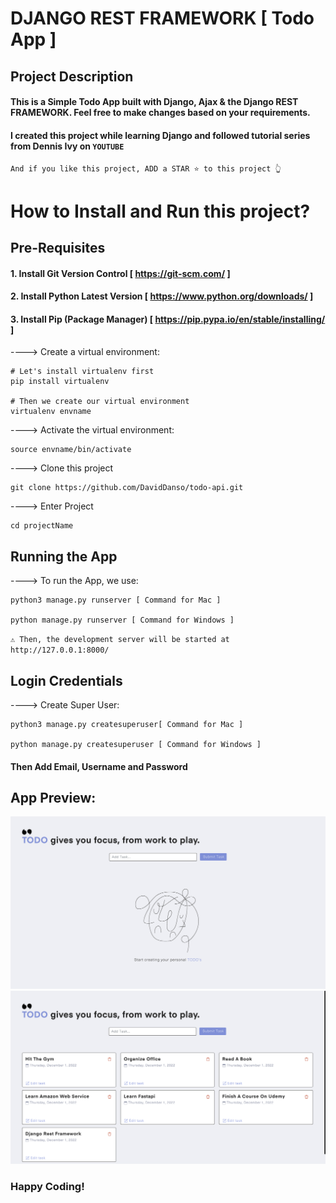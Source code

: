 # DJANGO REST FRAMEWORK [ Todo App ]

## Project Description

#### This is a Simple Todo App built with Django, Ajax & the Django REST FRAMEWORK. Feel free to make changes based on your requirements.

#### I created this project while learning Django and followed tutorial series from Dennis Ivy on `YOUTUBE`

`And if you like this project, ADD a STAR ⭐️ to this project 👆`

# How to Install and Run this project?

## Pre-Requisites
#### 1. Install Git Version Control [ https://git-scm.com/ ]
#### 2. Install Python Latest Version [ https://www.python.org/downloads/ ]
#### 3. Install Pip (Package Manager) [ https://pip.pypa.io/en/stable/installing/ ]

----> Create a virtual environment:
```
# Let's install virtualenv first
pip install virtualenv

# Then we create our virtual environment
virtualenv envname
```

----> Activate the virtual environment:
```
source envname/bin/activate
```

----> Clone this project
```
git clone https://github.com/DavidDanso/todo-api.git
```

----> Enter Project
```
cd projectName
```

## Running the App

----> To run the App, we use:
```
python3 manage.py runserver [ Command for Mac ]

python manage.py runserver [ Command for Windows ]
```

`⚠ Then, the development server will be started at http://127.0.0.1:8000/`

## Login Credentials

----> Create Super User:
```
python3 manage.py createsuperuser[ Command for Mac ]

python manage.py createsuperuser [ Command for Windows ]
```
#### Then Add Email, Username and Password

## App Preview:

<img src="https://github.com/DavidDanso/todo-api/blob/main/static/images/UI/EMPTY.png" width=600 />

<img src="https://github.com/DavidDanso/todo-api/blob/main/static/images/UI/TODO.png" width=600 />


### Happy Coding!
